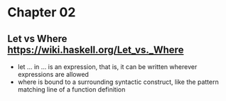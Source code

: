 # Chapter 02

## Let vs Where https://wiki.haskell.org/Let_vs._Where
- let ... in ... is an expression, that is, it can be written wherever expressions are allowed
- where is bound to a surrounding syntactic construct, like the pattern matching line of a function definition
